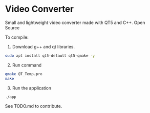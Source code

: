 # Video Converter

Small and lightweight video converter made with QT5 and C++. Open Source

To compile: 

1. Download g++ and qt libraries.

```bash
sudo apt install qt5-default qt5-qmake -y
```

2. Run command

```bash
qmake QT_Temp.pro
make
```

3. Run the application

```bash
./app
```


See TODO.md to contribute.
